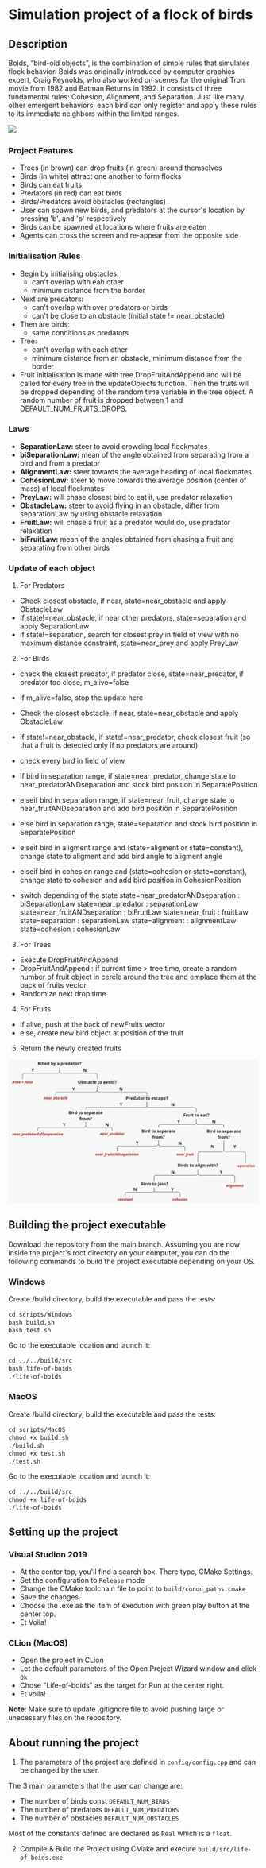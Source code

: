 # Simulation project of a flock of birds

## Description

Boids, “bird-oid objects”, is the combination of simple rules that simulates flock behavior. Boids was originally introduced by computer graphics expert, Craig Reynolds, who also worked on scenes for the original Tron movie from 1982 and Batman Returns in 1992. It consists of three fundamental rules: Cohesion, Alignment, and Separation. Just like many other emergent behaviors, each bird can only register and apply these rules to its immediate neighbors within the limited ranges.

![](extras/life-of-boids.gif)

### Project Features
- Trees (in brown) can drop fruits (in green) around themselves
- Birds (in white) attract one another to form flocks
- Birds can eat fruits
- Predators (in red) can eat birds
- Birds/Predators avoid obstacles (rectangles)
- User can spawn new birds, and predators at the cursor's location by pressing 'b', and 'p' respectively
- Birds can be spawned at locations where fruits are eaten
- Agents can cross the screen and re-appear from the opposite side

### Initialisation Rules
- Begin by initialising obstacles:
    - can't overlap with eah other
    - minimum distance from the border
- Next are predators:
    - can't overlap with over predators or birds
    - can't be close to an obstacle (initial state != near_obstacle)
- Then are birds:
    - same conditions as predators
- Tree:
    - can't overlap with each other
    - minimum distance from an obstacle, minimum distance from the border
- Fruit initialisation is made with tree.DropFruitAndAppend and will be called for every tree in the updateObjects function. Then the fruits will be dropped depending of the random time variable in the tree object. A random number of fruit is dropped between 1 and DEFAULT_NUM_FRUITS_DROPS.

### Laws
- **SeparationLaw:** steer to avoid crowding local flockmates
- **biSeparationLaw:** mean of the angle obtained from separating from a bird and from a predator
- **AlignmentLaw:** steer towards the average heading of local flockmates
- **CohesionLaw:** steer to move towards the average position (center of mass) of local flockmates
- **PreyLaw:** will chase closest bird to eat it, use predator relaxation
- **ObstacleLaw:** steer to avoid flying in an obstacle, differ from separationLaw by using obstacle relaxation
- **FruitLaw:** will chase a fruit as a predator would do, use predator relaxation
- **biFruitLaw:** mean of the angles obtained from chasing a fruit and separating from other birds

### Update of each object
1. For Predators

- Check closest obstacle, if near, state=near_obstacle and apply ObstacleLaw
- if state!=near_obstacle, if near other predators, state=separation and apply SeparationLaw
- if state!=separation, search for closest prey in field of view with no maximum distance constraint, state=near_prey and apply PreyLaw

2. For Birds

- check the closest predator, if predator close, state=near_predator, if predator too close, m_alive=false
- if m_alive=false, stop the update here

- Check the closest obstacle, if near, state=near_obstacle and apply ObstacleLaw
- if state!=near_obstacle, if state!=near_predator, check closest fruit (so that a fruit is detected only if no predators are around)

- check every bird in field of view

- if bird in separation range, if state=near_predator, change state to near_predatorANDseparation and stock bird position in SeparatePosition
- elseif bird in separation range, if state=near_fruit, change state to near_fruitANDseparation and add bird position in SeparatePosition
- else bird in separation range, state=separation and stock bird position in SeparatePosition

- elseif bird in aligment range and (state=aligment or state=constant), change state to aligment and add bird angle to aligment angle

- elseif bird in cohesion range and (state=cohesion or state=constant), change state to cohesion and add bird position in CohesionPosition

- switch depending of the state
state=near_predatorANDseparation : biSeparationLaw
state=near_predator : separationLaw
state=near_fruitANDseparation : biFruitLaw
state=near_fruit : fruitLaw
state=separation : separationLaw
state=alignment : alignmentLaw
state=cohesion : cohesionLaw

3. For Trees

- Execute DropFruitAndAppend
- DropFruitAndAppend : if current time > tree time, create a random number of fruit object in cercle around the tree and emplace them at the back of fruits vector.
- Randomize next drop time

4. For Fruits

- if alive, push at the back of newFruits vector
- else, create new bird object at position of the fruit

5. Return the newly created fruits

![](extras/rules.png)

 
## Building the project executable

Download the repository from the main branch. Assuming you are now inside the project's root directory on your computer, you can do the following commands to build the project executable depending on your OS.

### Windows
Create /build directory, build the executable and pass the tests:
```
cd scripts/Windows
bash build.sh
bash test.sh
```

Go to the executable location and launch it:
```
cd ../../build/src
bash life-of-boids
./life-of-boids
```

### MacOS
Create /build directory, build the executable and pass the tests:
```
cd scripts/MacOS
chmod +x build.sh
./build.sh
chmod +x test.sh
./test.sh
```

Go to the executable location and launch it:
```
cd ../../build/src
chmod +x life-of-boids
./life-of-boids
```

## Setting up the project

### Visual Studion 2019
- At the center top, you'll find a search box. There type, CMake Settings.
- Set the configuration to `Release` mode
- Change the CMake toolchain file to point to `build/conon_paths.cmake`
- Save the changes.
- Choose the .exe as the item of execution with green play button at the center top.
- Et Voila!

### CLion (MacOS)
- Open the project in CLion
- Let the default parameters of the Open Project Wizard window and click ```Ok```
- Chose "Life-of-boids" as the target for Run at the center right.
- Et voila!


**Note**: Make sure to update .gitignore file to avoid pushing large or unecessary files on the repository.

## About running the project
1. The parameters of the project are defined in ```config/config.cpp``` and can be changed by the user.

The 3 main parameters that the user can change are:
- The number of birds const ```DEFAULT_NUM_BIRDS```
- The number of predators ```DEFAULT_NUM_PREDATORS```
- The number of obstacles ```DEFAULT_NUM_OBSTACLES```

Most of the constants defined are declared as `Real` which is a `float`.

2. Compile & Build the Project using CMake and execute `build/src/life-of-boids.exe` 
